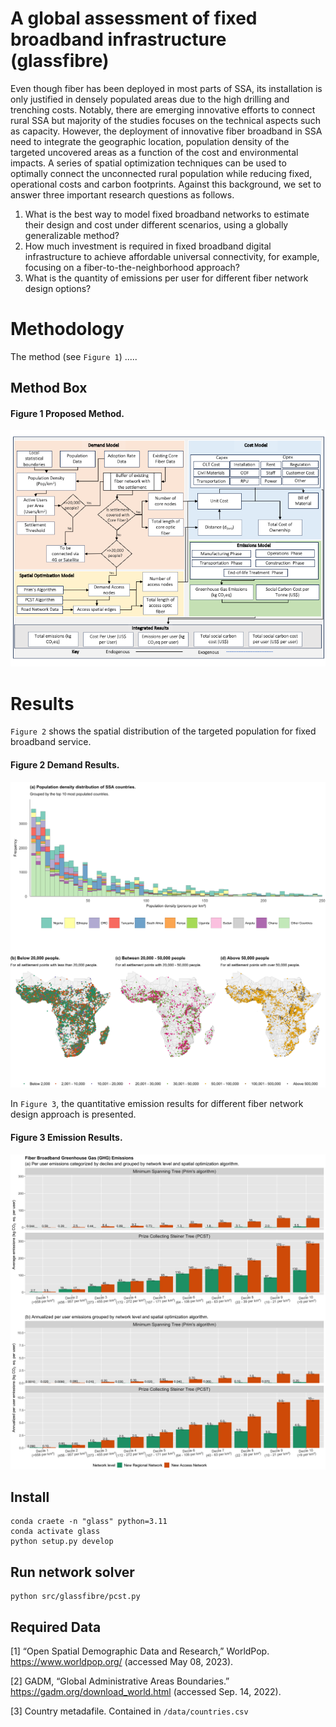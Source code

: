 # A global assessment of fixed broadband infrastructure (glassfibre)
Even though fiber has been deployed in most parts of SSA, its installation is only justified in densely populated areas due to the high drilling and trenching costs. Notably, there are emerging innovative efforts to connect rural SSA but majority of the studies focuses on the technical aspects such as capacity. However, the deployment of innovative fiber broadband in SSA need to integrate the geographic location, population density of the targeted uncovered areas as a function of the cost and environmental impacts. A series of spatial optimization techniques can be used to optimally connect the unconnected rural population while reducing fixed, operational costs and carbon footprints. Against this background, we set to answer three important research questions as follows.

  1)	What is the best way to model fixed broadband networks to estimate their design and cost under different scenarios, using a globally generalizable method? 
  2)	How much investment is required in fixed broadband digital infrastructure to achieve affordable universal connectivity, for example, focusing on a fiber-to-the-neighborhood approach?
  3)	What is the quantity of emissions per user for different fiber network design options?



Methodology
==============
The method (see `Figure 1`) ..... 

## Method Box

#### Figure 1 Proposed Method.
<p align="center">
  <img src="/docs/method_box.png" />
</p>

Results
=======
`Figure 2` shows the spatial distribution of the targeted population for fixed broadband service.
#### Figure 2 Demand Results.
<p align="center">
  <img src="/docs/population_point_demand_metrics.png" />
</p>

In `Figure 3`, the quantitative emission results for different fiber network design approach is presented.
#### Figure 3 Emission Results.
<p align="center">
  <img src = "/docs/emissions.png" />
</p>


## Install
```
conda craete -n "glass" python=3.11
conda activate glass
python setup.py develop
```

## Run network solver

```
python src/glassfibre/pcst.py
```


## Required Data
[1]	“Open Spatial Demographic Data and Research,” WorldPop. https://www.worldpop.org/ (accessed May 08, 2023).

[2]	GADM, “Global Administrative Areas Boundaries.” https://gadm.org/download_world.html (accessed Sep. 14, 2022).

[3] Country metadafile. Contained in `/data/countries.csv`